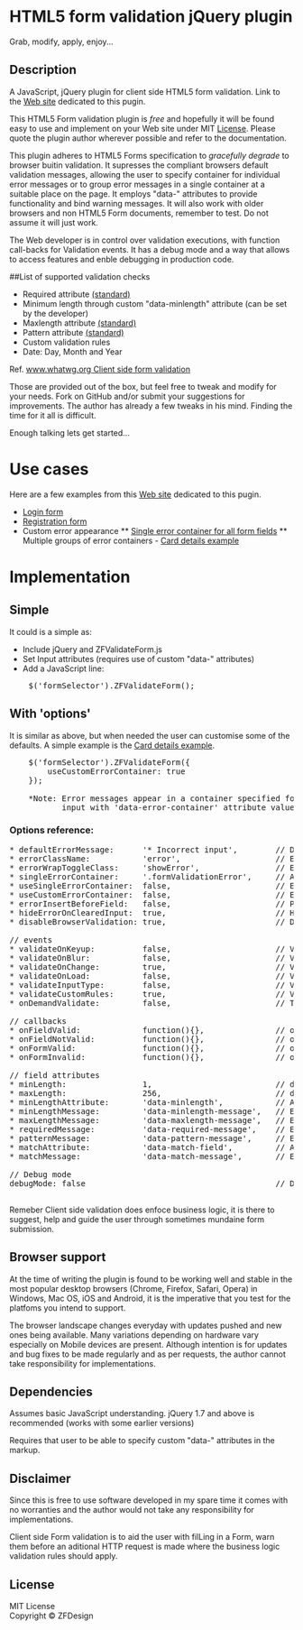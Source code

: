 # HTML5 form validation jQuery plugin
Grab, modify, apply, enjoy...


## Description

A JavaScript, jQuery plugin for client side HTML5 form validation. Link to the 
[Web site](http://zfdesign.github.com/HTML5-Form-Validation/) dedicated to this pugin. 

This HTML5 Form validation plugin is _free_ and hopefully it will be found easy 
to use and implement on your Web site under MIT [License](#license). 
Please quote the plugin author wherever possible and refer to the documentation. 

This plugin adheres to HTML5 Forms specification to _gracefully degrade_ to browser 
buitin validation. It supresses the compliant browsers default validation messages, 
allowing the user to specify container for individual error messages or to
group error messages in a single container at a suitable place on the page.
It employs "data-" attributes to provide functionality and bind warning messages. 
It will also work with older browsers and non HTML5 Form documents, remember to test.
Do not assume it will just work. 

The Web developer is in control over validation executions, with function call-backs 
for Validation events. It has a debug mode and a way that allows to access features 
and enble debugging in production code. 


##List of supported validation checks 

* Required attribute [(standard)](http://www.whatwg.org/specs/web-apps/current-work/multipage/common-input-element-attributes.html#the-required-attribute)
* Minimum length through custom "data-minlength" attribute (can be set by the developer)
* Maxlength attribute [(standard)](http://www.whatwg.org/specs/web-apps/current-work/multipage/common-input-element-attributes.html#the-maxlength-attribute)
* Pattern attribute [(standard)](http://www.whatwg.org/specs/web-apps/current-work/multipage/common-input-element-attributes.html#the-pattern-attribute)
* Custom validation rules
* Date: Day, Month and Year

Ref. [www.whatwg.org Client side form validation](http://www.whatwg.org/specs/web-apps/current-work/multipage/forms.html#client-side-form-validation) 

Those are provided out of the box, but feel free to tweak and modify for your needs. 
Fork on GitHub and/or submit your suggestions for improvements. The author has 
already a few tweaks in his mind. Finding the time for it all is difficult. 

Enough talking lets get started...


# Use cases

Here are a few examples from this [Web site](http://zfdesign.github.com/HTML5-Form-Validation/) dedicated to this pugin. 

* [Login form](http://zfdesign.github.com/HTML5-Form-Validation/examples/login.html)
* [Registration form](http://zfdesign.github.com/HTML5-Form-Validation/examples/register.html)
* Custom error appearance 
** [Single error container for all form fields](http://zfdesign.github.com/HTML5-Form-Validation/examples/register.html#SingleErrorContainer)
** Multiple groups of error containers - [Card details example](http://zfdesign.github.com/HTML5-Form-Validation/examples/card-details.html)


# Implementation 

## Simple
It could is a simple as: 

* Include jQuery and ZFValidateForm.js
* Set Input attributes (requires use of custom "data-" attributes)
* Add a JavaScript line: 

<pre>
    $('formSelector').ZFValidateForm(); 
</pre>


## With 'options'

It is similar as above, but when needed the user can customise some of the defaults. 
A simple example is the [Card details example](http://zfdesign.github.com/HTML5-Form-Validation/examples/card-details.html). 


<pre>
    $('formSelector').ZFValidateForm({
    	useCustomErrorContainer: true
    }); 
    
    *Note: Error messages appear in a container specified for each 
    	   input with 'data-error-container' attribute value as jQuery selector 
</pre>

### Options reference: 

<pre>
* defaultErrorMessage: 		'* Incorrect input', 		// Default Error message if one not found
* errorClassName: 			'error', 					// Error class attribute value - NOT jQuery selector 
* errorWrapToggleClass: 	'showError', 				// Error class attribute value - NOT jQuery selector 
* singleErrorContainer: 	'.formValidationError', 	// All Error messages in a Single container - jQuery Selector
* useSingleErrorContainer: 	false, 						// Enable all Error messages in a single container
* useCustomErrorContainer: 	false, 						// Enable Error messages to appear in a container specified for each input with 'data-error-container' attribute value as jQuery selector 
* errorInsertBeforeField:  	false,               		// Place Error message before validated field (does NOT apply when "errorClassName" element is Input sibling, NOR when useSingleErrorContainer = true)
* hideErrorOnClearedInput: 	true, 						// Hide Error messages when Input is cleared by the user
* disableBrowserValidation:	true, 						// Disable HTML5 Browser validation (should be set to 'true') 

// events
* validateOnKeyup: 			false, 						// Validate Field onKeyup event
* validateOnBlur: 			false, 						// Validate Field onBlur event
* validateOnChange: 		true, 						// Validate Field onChange event
* validateOnLoad: 			false, 						// Validate Form on Document load and return "isFormValid"
* validateInputType: 		false, 						// Validate Field Type (NOT IN USE reserved for future)
* validateCustomRules:		true,						// Validates fields with attribute data-custom-validity='{"type": "expiryDate", "arguments": {"key": "value"}}'
* onDemandValidate: 		false, 						// TRUE: will give access to: $.fn.ZFValidateForm.onDemandValidate() Method - validates the Form with callback options, returns "isFormValid"

// callbacks
* onFieldValid: 			function(){}, 				// onChange and onKeyup Field Valid Callback (runs onChange and onKeyup to avoid performance issues)
* onFieldNotValid: 			function(){}, 				// onChange and onKeyup Field NOT Valid Callback (runs onChange and onKeyup to avoid performance issues)
* onFormValid: 				function(){}, 				// on Submit and Form Valid Callback
* onFormInvalid: 			function(){}, 				// on Submit and Form NOT Valid Callback

// field attributes
* minLength: 				1, 							// default minimum length to validate against if no minLengthAttribute value is provided
* maxLength: 				256, 						// default maximum length to validate against if no "maxlength" Attribute value is provided
* minLengthAttribute: 		'data-minlength', 			// Attribute name for minimum required length 
* minLengthMessage: 		'data-minlength-message',	// Error message on minimum length validation fail
* maxLengthMessage: 		'data-maxlength-message',	// Error message on "maxlength" validation fail
* requiredMessage: 			'data-required-message',	// Error message on "required" validation fail
* patternMessage: 			'data-pattern-message',		// Error message on "pattern" validation fail
* matchAttribute: 			'data-match-field',			// Attribute name for field matching values - jQuery Selector
* matchMessage: 			'data-match-message',		// Error message on "field match" validation fail

// Debug mode
debugMode: false  										// Displays messages in the Console

</pre>


Remeber Client side validation does enfoce business logic, it is there to suggest, 
help and guide the user through sometimes mundaine form submission. 


## Browser support 

At the time of writing the plugin is found to be working well and stable in the most popular 
desktop browsers (Chrome, Firefox, Safari, Opera) in Windows, Mac OS, iOS and Android, it is 
the imperative that you test for the platfoms you intend to support.

The browser landscape changes everyday with updates pushed and new ones being available. 
Many variations depending on hardware vary especially on Mobile devices are present. Although 
intention is for updates and bug fixes to be made regularly and as per requests, the author 
cannot take responsibility for implementations. 


## Dependencies 

Assumes basic JavaScript understanding. 
jQuery 1.7 and above is recommended (works with some earlier versions)

Requires that user to be able to specify custom "data-" attributes in the markup. 


## Disclaimer 

Since this is free to use software developed in my spare time it comes with no worranties 
and the author would not take any responsibility for implementations. 

Client side Form validation is to aid the user with filLing in a Form, warn them before 
an aditional HTTP request is made where the business logic validation rules should apply.


## License

MIT License  
Copyright &copy; ZFDesign  

